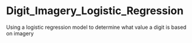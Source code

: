 # Digit_Imagery_Logistic_Regression
Using a logistic regression model to determine what value a digit is based on imagery
